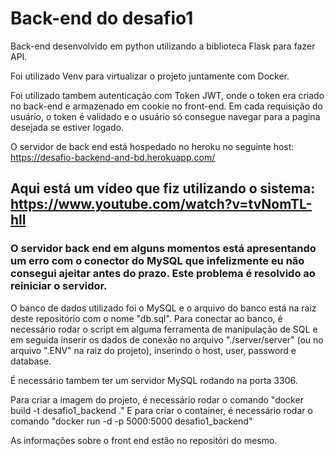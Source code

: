 # Back-end do desafio1

Back-end desenvolvido em python utilizando a biblioteca Flask para fazer API.

Foi utilizado Venv para virtualizar o projeto juntamente com Docker.

Foi utilizado tambem autenticação com Token JWT, onde o token era criado no back-end e armazenado em cookie no front-end. Em cada requisição do usuário, o token é validado e o usuário só consegue navegar para a pagina desejada se estiver logado.

O servidor de back end está hospedado no heroku no seguinte host: https://desafio-backend-and-bd.herokuapp.com/

## Aqui está um vídeo que fiz utilizando o sistema: https://www.youtube.com/watch?v=tvNomTL-hlI

### O servidor back end em alguns momentos está apresentando um erro com o conector do MySQL que infelizmente eu não consegui ajeitar antes do prazo. Este problema é resolvido ao reiniciar o servidor.

O banco de dados utilizado foi o MySQL e o arquivo do banco está na raiz deste repositório com o nome "db.sql".
Para conectar ao banco, é necessário rodar o script em alguma ferramenta de manipulação de SQL e em seguida inserir os dados de conexão no arquivo "./server/server" (ou no arquivo ".ENV" na raiz do projeto), inserindo o host, user, password e database.

É necessário tambem ter um servidor MySQL rodando na porta 3306.

Para criar a imagem do projeto, é necessário rodar o comando "docker build -t desafio1_backend ."
E para criar o container, é necessário rodar o comando "docker run -d -p 5000:5000 desafio1_backend"

As informações sobre o front end estão no repositóri do mesmo.
